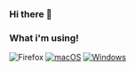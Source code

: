 ### Hi there 👋

### What i'm using!
![Firefox](https://img.shields.io/badge/Firefox-FF7139?style=for-the-badge&logo=Firefox-Browser&logoColor=white)
[![macOS](https://svgshare.com/i/ZjP.svg)](https://svgshare.com/i/ZjP.svg)
[![Windows](https://svgshare.com/i/ZhY.svg)](https://svgshare.com/i/ZhY.svg)
